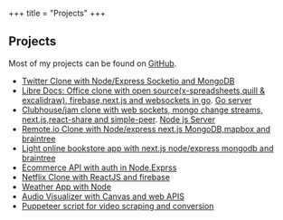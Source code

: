 +++
title = "Projects"
+++

## Projects

Most of my projects can be found on
[GitHub](https://github.com/atlasmoth).

- [Twitter Clone with Node/Express Socketio and MongoDB](https://github.com/atlasmoth/Twitter-clone)
- [Libre Docs: Office clone with open source(x-spreadsheets,quill & excalidraw), firebase,next.js and websockets in go](https://github.com/atlasmoth/Libre-docs). [Go server](https://github.com/atlasmoth/LibreDocs-server)
- [Clubhouse/jam clone with web sockets, mongo change streams, next.js,react-share and simple-peer](https://github.com/atlasmoth/Clubhouse-clone). [Node js Server](https://github.com/atlasmoth/clubhouse-clone-backend)
- [Remote.io Clone with Node/express next.js MongoDB,mapbox and braintree](https://github.com/atlasmoth/remoteOk-clone-with-next.js-stripe-and-mongo-DB)
- [Light online bookstore app with next.js node/express mongodb and braintree](https://github.com/atlasmoth/bookstore-app-with-subscription)
- [Ecommerce API with auth in Node.Exprss](https://github.com/atlasmoth/fun-projects/tree/master/ecomm)
- [Netflix Clone with ReactJS and firebase](https://github.com/atlasmoth/Netflix-clone-with-React-and-Firebase)
- [Weather App with Node](https://github.com/atlasmoth/some-weather-app)
- [Audio Visualizer with Canvas and web APIS](https://github.com/atlasmoth/fun-projects/tree/master/viz)
- [Puppeteer script for video scraping and conversion](https://github.com/atlasmoth/Video-Scraper-and-converter)
